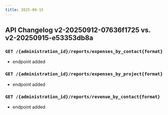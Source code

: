 ```yaml
---
title: 2025-09-15
---
```



## API Changelog v2-20250912-07636f1725 vs. v2-20250915-e53353db8a

### `GET /{administration_id}/reports/expenses_by_contact{format}`
-  endpoint added


### `GET /{administration_id}/reports/expenses_by_project{format}`
-  endpoint added


### `GET /{administration_id}/reports/revenue_by_contact{format}`
-  endpoint added

